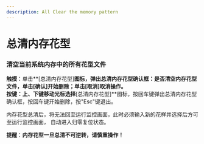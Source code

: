 ```yaml
---
description: All Clear the memory pattern
---
```


# 总清内存花型

### **清空当前系统内存中的所有花型文件**

**触摸**：单击**\[总清内存花型\]**图标，弹出总清内存花型确认框：**是否清空内存花型文件**，单击\[确认\]开始删除；单击\[取消\]取消操作。  
**按键**：上、下键移动光标选择**\[总清内存花型\]**图标，按回车键弹出总清内存花型确认框，按回车键开始删除，按"Esc"键退出。

内存花型总清后，将无法回至运行监控画面，此时必须输入新的花样并选择后方可至运行监控画面， 自动进入归零复位状态。

**提醒**：**内存花型一旦总清不可逆转，请慎重操作！**

